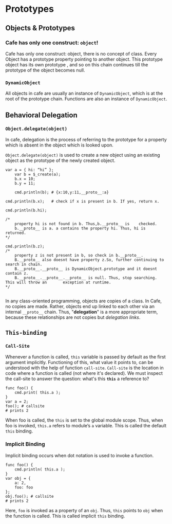 # Prototypes



## Objects & Prototypes

### Cafe has only one construct: `object`!

Cafe has only one construct: object, there is no concept of class.
Every Object has a prototype property pointing to another object.
This prototype object has its own prototype , and so on this chain continues till the prototype of the object becomes null.

### `DynamicObject`

All objects in cafe are usually an instance of `DynamicObject`, which is at the root of the prototype chain. Functions are also an instance of `DynamicObject`.



## Behavioral Delegation

### `Object.delegate(object)`

In cafe, delegation is the process of referring to the prototype for a property which is absent in the object which is looked upon.

`Object.delegate(object)` is used to create a new object using an existing object as the prototype of the newly created object.

```
var a = { hi: “hi” };
    var b = $_create(a);
    b.x = 10;
    b.y = 11;
    
    cmd.println(b); # {x:10,y:11,__proto__:a}
    
cmd.println(b.x);   # check if x is present in b. If yes, return x.
    
cmd.println(b.hi);

/* 
    property hi is not found in b. Thus,b.__proto__ is    checked. 
    b.__proto__ is a. a contains the property hi. Thus, hi is returned.
*/

cmd.println(b.z);
/* 
    property z is not present in b, so check in b.__proto__.
    B.__proto__ also doesnt have property z.So, further continuing to search in chain.
    B.__proto__.__proto__ is DynamicObject.prototype and it doesnt contain z.
    B.__proto__.__proto__.__proto__ is null. Thus, stop searching. This will throw an 		exception at runtime.
*/
                                        
```



In any class-oriented programming, objects are copies of a class.
In Cafe, no copies are made. Rather, objects end up linked to each other via an internal `__proto__` chain.
Thus, "**delegation**" is a more appropriate term, because these relationships are not copies but *delegation links*.





## `This-binding`

### `Call-Site`

Whenever a function is called, `this` variable is passed by default as the first argument implicitly. Functioning of this, what value it points to, can be understood with the help of function `call-site`.
`Call-site` is the location in code where a function is called (not where it's declared). We must inspect the call-site to answer the question: what's this **`this`** a reference to?

```
func foo() {
    cmd.print( this.a );
}
var a = 2;
foo(); # callsite
# prints 2
```



When foo is called, the `this` is set to the global module scope. Thus, when foo is invoked, `this.a` refers to module’s `a` variable.
This is called the default `this` binding.

### Implicit Binding

Implicit binding occurs when dot notation is used to invoke a function.

```
func foo() {
    cmd.println( this.a );
}
var obj = {
    a: 2,
    foo: foo
};
obj.foo(); # callsite
# prints 2
```



Here, `foo` is invoked as a property of an `obj`.
Thus, `this` points to `obj` when the function is called. This is called implicit `this` binding.